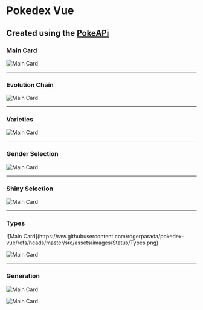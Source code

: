 # Pokedex Vue

<article>

## Created using the [PokeAPi](https://pokeapi.co/)

<div class="flex flex-col justify-center items-center w-full">

### Main Card
![Main Card](https://raw.githubusercontent.com/rogerparada/pokedex-vue/refs/heads/master/src/assets/images/Status/MainCard.png)

<hr class="w-full h-2 my-5 bg-blue-300"/>

### Evolution Chain
![Main Card](https://raw.githubusercontent.com/rogerparada/pokedex-vue/refs/heads/master/src/assets/images/Status/EvolutionChain.png)

<hr class="w-full h-2 my-5 bg-blue-300"/>

### Varieties
![Main Card](https://raw.githubusercontent.com/rogerparada/pokedex-vue/refs/heads/master/src/assets/images/Status/Varities.png)

<hr class="w-full h-2 my-5 bg-blue-300"/>

### Gender Selection
![Main Card](https://raw.githubusercontent.com/rogerparada/pokedex-vue/refs/heads/master/src/assets/images/Status/Gender.png)

<hr class="w-full h-2 my-5 bg-blue-300"/>

### Shiny Selection 
![Main Card](https://raw.githubusercontent.com/rogerparada/pokedex-vue/refs/heads/master/src/assets/images/Status/Shiny.png)

<hr class="w-full h-2 my-5 bg-blue-300"/>

### Types
<div class="border border-slate-200 my-5">
![Main Card](https://raw.githubusercontent.com/rogerparada/pokedex-vue/refs/heads/master/src/assets/images/Status/Types.png)
</div>

![Main Card](https://raw.githubusercontent.com/rogerparada/pokedex-vue/refs/heads/master/src/assets/images/Status/TypeList.png)

<hr class="w-full h-2 my-5 bg-blue-300"/>

### Generation
<div class="border border-slate-200 my-5">

![Main Card](https://raw.githubusercontent.com/rogerparada/pokedex-vue/refs/heads/master/src/assets/images/Status/Generations.png)

</div>

![Main Card](https://raw.githubusercontent.com/rogerparada/pokedex-vue/refs/heads/master/src/assets/images/Status/Generation.png)
</div>
</article>
